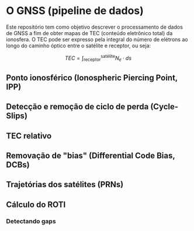 # O GNSS (pipeline de dados)

Este repositório tem como objetivo descrever o processamento de dados de GNSS a fim de obter mapas de TEC (conteúdo eletrônico total) da ionosfera. O TEC pode ser expresso pela integral do número de elétrons ao longo do caminho óptico entre o satélite e receptor, ou seja:

$$ TEC = \int_{\text{receptor}}^{\text{satélite}} N_e \cdot ds$$

## Ponto ionosférico (Ionospheric Piercing Point, IPP)



## Detecção e remoção de ciclo de perda (Cycle-Slips)


## TEC relativo


## Removação de "bias" (Differential Code Bias, DCBs)




## Trajetórias dos satélites (PRNs)

## Cálculo do ROTI

### Detectando gaps
